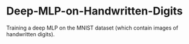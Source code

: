 # Deep-MLP-on-Handwritten-Digits
Training a deep MLP on the MNIST dataset (which contain images of handwritten digits). 
